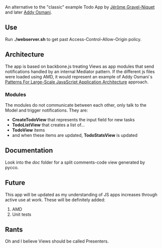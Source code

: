 An alternative to the "classic" example Todo App by [Jérôme Gravel-Niquet](https://github.com/documentcloud/backbone/tree/master/examples/todos) and later [Addy Osmani](https://github.com/addyosmani/todomvc/tree/master/todo-example/backbone).

## Use
Run **./webserver.sh** to get past Access-Control-Allow-Origin policy.

## Architecture
The app is based on backbone.js treating Views as app modules that send notifications handled by an internal Mediator pattern. If the different js files were loaded using AMD, it would represent an example of Addy Osmani`s [Patterns For Large-Scale JavaScript Application Architecture](http://addyosmani.com/largescalejavascript) approach.

###  Modules
The modules do not communicate between each other, only talk to the Model and trigger notifications. They are:

- **CreateTodoView** that represents the input field for new tasks
- **TodoListView** that creates a list of...
- **TodoView** items
- and when these items are updated, **TodoStatsView** is updated

##  Documentation
Look into the *doc* folder for a split comments-code view generated by pycco.

##  Future
This app will be updated as my understanding of JS apps increases through active use at work. These will be definitely added:

1. AMD
2. Unit tests

##  Rants
Oh and I believe Views should be called Presenters.